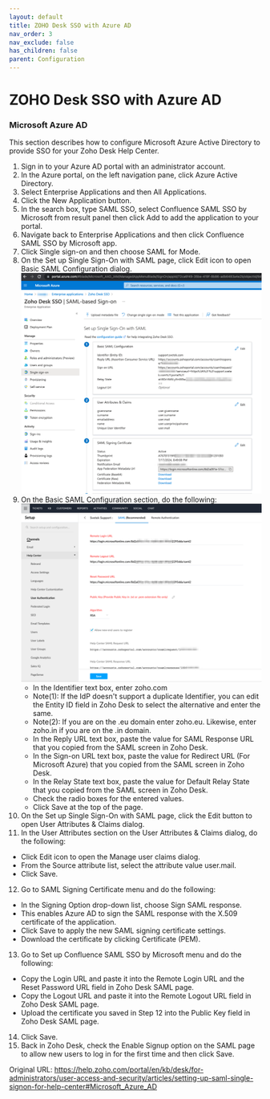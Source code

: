 ```yaml
---
layout: default
title: ZOHO Desk SSO with Azure AD 
nav_order: 3
nav_exclude: false
has_children: false
parent: Configuration
---
```

# ZOHO Desk SSO with Azure AD 

### Microsoft Azure AD
This section describes how to configure Microsoft Azure Active Directory to provide SSO for your Zoho Desk Help Center.
1. Sign in to your Azure AD portal with an administrator account.
2. In the Azure portal, on the left navigation pane, click Azure Active Directory.
3. Select Enterprise Applications and then All Applications.
4. Click the New Application button.
5. In the search box, type SAML SSO, select Confluence SAML SSO by Microsoft from result panel then click Add to add the application to your portal.
6. Navigate back to Enterprise Applications and then click Confluence SAML SSO by Microsoft app.
7. Click Single sign-on and then choose SAML for Mode.
8. On the Set up Single Sign-On with SAML page, click Edit icon to open Basic SAML Configuration dialog.
    ![](images/zoho_sso_azuread_02.png)  
9. On the Basic SAML Configuration section, do the following:
    ![](images/zoho_sso_azuread_01.png)  
   * In the Identifier text box, enter zoho.com
   * Note(1): If the IdP doesn't support a duplicate Identifier, you can edit the Entity ID field in Zoho Desk to select the alternative and enter the same.
   * Note(2): If you are on the .eu domain enter zoho.eu. Likewise, enter zoho.in if you are on the .in domain.
   * In the Reply URL text box, paste the value for SAML Response URL that you copied from the SAML screen in Zoho Desk.
   * In the Sign-on URL text box, paste the value for Redirect URL (For Microsoft Azure) that you copied from the SAML screen in Zoho Desk.
   * In the Relay State text box, paste the value for Default Relay State that you copied from the SAML screen in Zoho Desk.
   * Check the radio boxes for the entered values.
   * Click Save at the top of the page.
10. On the Set up Single Sign-On with SAML page, click the Edit button to open User Attributes & Claims dialog.
11. In the User Attributes section on the User Attributes & Claims dialog, do the following:
   * Click Edit icon to open the Manage user claims dialog.
   * From the Source attribute list, select the attribute value user.mail.
   * Click Save.
12. Go to SAML Signing Certificate menu and do the following:
   * In the Signing Option drop-down list, choose Sign SAML response.
   * This enables Azure AD to sign the SAML response with the X.509 certificate of the application.
   * Click Save to apply the new SAML signing certificate settings.
   * Download the certificate by clicking Certificate (PEM).
13. Go to Set up Confluence SAML SSO by Microsoft menu and do the following:
   * Copy the Login URL and paste it into the Remote Login URL and the Reset Password URL field in Zoho Desk SAML page.
   * Copy the Logout URL and paste it into the Remote Logout URL field in Zoho Desk SAML page.
   * Upload the certificate you saved in Step 12 into the Public Key field in Zoho Desk SAML page.
14. Click Save.
15. Back in Zoho Desk, check the Enable Signup option on the SAML page to allow new users to log in for the first time and then click Save.  
  
Original URL: https://help.zoho.com/portal/en/kb/desk/for-administrators/user-access-and-security/articles/setting-up-saml-single-signon-for-help-center#Microsoft_Azure_AD  
